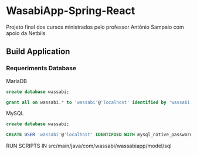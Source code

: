 # WasabiApp-Spring-React
Projeto final dos cursos ministrados pelo professor Antônio Sampaio com apoio da Netbiis

## Build Application

### Requeriments Database

MariaDB

``` SQL
create database wassabi;

grant all on wassabi.* to 'wassabi'@'localhost' identified by 'wassabi' with grant option; 
```

MySQL

``` SQL 
create database wassabi;

CREATE USER 'wassabi'@'localhost' IDENTIFIED WITH mysql_native_password BY 'wassabi'; 
```


RUN SCRIPTS IN src/main/java/com/wassabi/wassabiapp/model/sql


